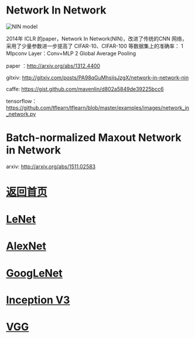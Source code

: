 # Network In Network

![NIN model](https://github.com/weslynn/graphic-deep-neural-network/blob/master/pic/nin.png)

2014年 ICLR 的paper，Network In Network(NIN)，改进了传统的CNN 网络，采用了少量参数进一步提高了 CIFAR-10、CIFAR-100 等数据集上的准确率：
1 Mlpconv Layer：Conv+MLP
2 Global Average Pooling


paper ：http://arxiv.org/abs/1312.4400

gitxiv: http://gitxiv.com/posts/PA98qGuMhsijsJzgX/network-in-network-nin

caffe: https://gist.github.com/mavenlin/d802a5849de39225bcc6

tensorflow： https://github.com/tflearn/tflearn/blob/master/examples/images/network_in_network.py



# Batch-normalized Maxout Network in Network

arxiv: http://arxiv.org/abs/1511.02583



# [返回首页](https://github.com/weslynn/graphic-deep-neural-network/) 
# [LeNet](https://github.com/weslynn/graphic-deep-neural-network/blob/master/object%20classification%20%E7%89%A9%E4%BD%93%E5%88%86%E7%B1%BB/LeNet.md)   
# [AlexNet](https://github.com/weslynn/graphic-deep-neural-network/blob/master/object%20classification%20%E7%89%A9%E4%BD%93%E5%88%86%E7%B1%BB/AlexNet.md)                  
# [GoogLeNet](https://github.com/weslynn/graphic-deep-neural-network/blob/master/object%20classification%20%E7%89%A9%E4%BD%93%E5%88%86%E7%B1%BB/GoogLeNet.md)
# [Inception V3](https://github.com/weslynn/graphic-deep-neural-network/blob/master/object%20classification%20%E7%89%A9%E4%BD%93%E5%88%86%E7%B1%BB/InceptionV3.md)
# [VGG](https://github.com/weslynn/graphic-deep-neural-network/blob/master/object%20classification%20%E7%89%A9%E4%BD%93%E5%88%86%E7%B1%BB/VGG.md)